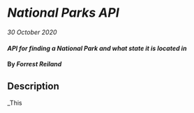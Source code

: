 # _National Parks API_

_30 October 2020_

#### _API for finding a National Park and what state it is located in_

#### By _**Forrest Reiland**_

## Description

_This 
